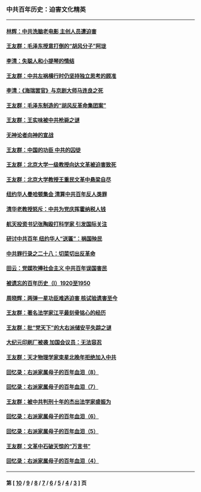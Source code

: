 ### 中共百年历史：迫害文化精英
---
#### [林辉：中共洗脑老电影 主创人员遭迫害](../../pages/nf1176111/n13699437.md?04110430) 
#### [王友群：毛泽东授意打倒的“胡风分子”阿垅](../../pages/nf1176111/n13592541.md?04110430) 
#### [李清：失聪人和小提琴的情结](../../pages/nf1176111/n13459280.md?04110430) 
#### [王友群：中共左祸横行时仍坚持独立思考的顾准](../../pages/nf1176111/n13444722.md?04110430) 
#### [李清：《海瑞罢官》与京剧大师马连良之死](../../pages/nf1176111/n13412316.md?04110430) 
#### [王友群：毛泽东制造的“胡风反革命集团案”](../../pages/nf1176111/n13324909.md?04110430) 
#### [王友群：王实味被中共枪毙之谜](../../pages/nf1176111/n13307502.md?04110430) 
#### [无神论者向神的宣战](../../pages/nf1176111/n13281535.md?04110430) 
#### [王友群：中国的功臣 中共的囚徒](../../pages/nf1176111/n13291790.md?04110430) 
#### [王友群：北京大学一级教授向达文革被迫害致死](../../pages/nf1176111/n13150966.md?04110430) 
#### [王友群：北京大学教授王重民文革中悬梁自尽](../../pages/nf1176111/n13084645.md?04110430) 
#### [纽约华人曼哈顿集会 清算中共百年反人类罪](../../pages/nf1176111/n13084157.md?04110430) 
#### [清华老教授怒斥：中共为党庆挥霍纳税人钱](../../pages/nf1176111/n13071430.md?04110430) 
#### [航天投资书记张陶殴打科学家 引发国际关注](../../pages/nf1176111/n13069132.md?04110430) 
#### [研讨中共百年 纽约华人“送匾”：祸国殃民](../../pages/nf1176111/n13057367.md?04110430) 
#### [中共罪行录之二十八：切菜切出反革命](../../pages/nf1176111/n13030600.md?04110430) 
#### [田云：党媒吹捧社会主义 中共百年误国害民](../../pages/nf1176111/n13006682.md?04110430) 
#### [被遗忘的百年历史（I）1920至1950](../../pages/nf1176111/n12986411.md?04110430) 
#### [周晓辉：两弹一星功臣难逃迫害 核试验遗害至今](../../pages/nf1176111/n12974997.md?04110430) 
#### [王友群：著名法学家江平最刻骨铭心的经历](../../pages/nf1176111/n12970787.md?04110430) 
#### [王友群：批“党天下”的大右派储安平失踪之谜](../../pages/nf1176111/n12954229.md?04110430) 
#### [大纪元印刷厂被袭 加国会议员：无法容忍](../../pages/nf1176111/n12883028.md?04110430) 
#### [王友群：天才物理学家束星北晚年拒绝加入中共](../../pages/nf1176111/n12792913.md?04110430) 
#### [回忆录：右派家属母子的百年血泪（8）](../../pages/nf1176111/n12706196.md?04110430) 
#### [回忆录：右派家属母子的百年血泪（7）](../../pages/nf1176111/n12706191.md?04110430) 
#### [王友群：被中共判刑十年的杰出法学家盛振为](../../pages/nf1176111/n12706141.md?04110430) 
#### [回忆录：右派家属母子的百年血泪（6）](../../pages/nf1176111/n12698863.md?04110430) 
#### [回忆录：右派家属母子的百年血泪（5）](../../pages/nf1176111/n12692515.md?04110430) 
#### [王友群：文革中石破天惊的“万言书”](../../pages/nf1176111/n12690994.md?04110430) 
#### [回忆录：右派家属母子的百年血泪（4）](../../pages/nf1176111/n12686410.md?04110430) 

---
#### 第 [ [10](./10.md?04110430) / [9](./9.md?04110430) / [8](./8.md?04110430) / [7](./7.md?04110430) / [6](./6.md?04110430) / [5](./5.md?04110430) / [4](./4.md?04110430) / [3](./3.md?04110430) ] 页
